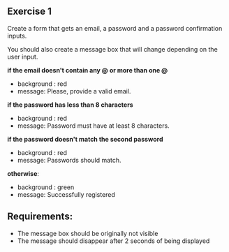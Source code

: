 ## Exercise 1

Create a form that gets an email, a password and a password confirmation inputs.

You should also create a message box that will change depending on the user input.

**if the email doesn't contain any @ or more than one @**

- background : red
- message: Please, provide a valid email.

**if the password has less than 8 characters**

- background : red
- message: Password must have at least 8 characters.

**if the password doesn't match the second password**

- background : red
- message: Passwords should match.

**otherwise**:

- background : green
- message: Successfully registered

## Requirements:

- The message box should be originally not visible
- The message should disappear after 2 seconds of being displayed    